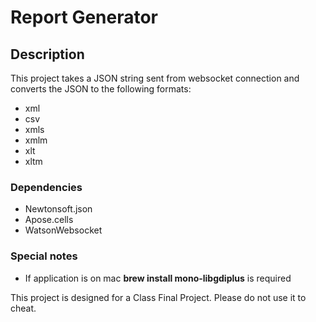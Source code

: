 # Report Generator

## Description
This project takes a JSON string sent from websocket connection and converts the JSON to the following formats:
- xml
- csv
- xmls
- xmlm
- xlt
- xltm

### Dependencies
- Newtonsoft.json
- Apose.cells
- WatsonWebsocket

### Special notes
- If application is on mac **brew install mono-libgdiplus** is required

This project is designed for a Class Final Project. Please do 
not use it to cheat.


